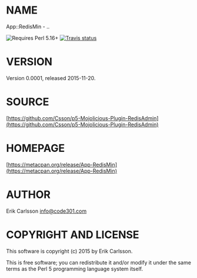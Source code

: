 # NAME

App::RedisMin - ..

![Requires Perl 5.16+](https://img.shields.io/badge/perl-5.16+-brightgreen.svg) [![Travis status](https://api.travis-ci.org/Csson/p5-Mojolicious-Plugin-RedisAdmin.svg?branch=master)](https://travis-ci.org/Csson/p5-Mojolicious-Plugin-RedisAdmin)

# VERSION

Version 0.0001, released 2015-11-20.

# SOURCE

[https://github.com/Csson/p5-Mojolicious-Plugin-RedisAdmin](https://github.com/Csson/p5-Mojolicious-Plugin-RedisAdmin)

# HOMEPAGE

[https://metacpan.org/release/App-RedisMin](https://metacpan.org/release/App-RedisMin)

# AUTHOR

Erik Carlsson <info@code301.com>

# COPYRIGHT AND LICENSE

This software is copyright (c) 2015 by Erik Carlsson.

This is free software; you can redistribute it and/or modify it under
the same terms as the Perl 5 programming language system itself.
